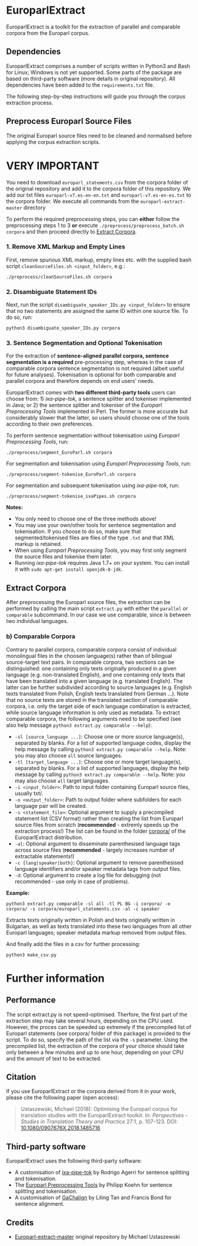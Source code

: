 # EuroparlExtract

EuroparlExtract is a toolkit for the extraction of parallel and comparable corpora from the Europarl corpus.

## Dependencies

EuroparlExtract comprises a number of scripts written in Python3 and Bash for Linux; Windows is not yet supported. 
Some parts of the package are based on third-party software (more details in original repository).
All dependencies have been added to the `requirements.txt` file.

The following step-by-step instructions will guide you through the corpus extraction process.

## Preprocess Europarl Source Files

The original Europarl source files need to be cleaned and normalised before applying the corpus extraction scripts. 

# VERY IMPORTANT
You need to download `europarl_statements.csv` from the corpora folder of the original repository and add it to the corpora folder of this repository.
We add our txt files `europarl-v7.es-en-en.txt` and `europarl-v7.es-en-es.txt` to the corpora folder.
We execute all commands from the `europarl-extract-master` directory

To perform the required preprocessing steps, you can **either** follow the preprocessing steps 1 to 3 **or** execute 
`./preprocess/preprocess_batch.sh corpora` and then proceed directly to [Extract Corpora](#extract-corpora).

### 1. Remove XML Markup and Empty Lines

First, remove spurious XML markup, empty lines etc. with the supplied bash script `cleanSourceFiles.sh <input_folder>`, e.g.:

```shell
./preprocess/cleanSourceFiles.sh corpora
```

### 2. Disambiguate Statement IDs

Next, run the script `disambiguate_speaker_IDs.py <input_folder>` to ensure that no two statements are assigned the same ID within one source file. To do so, run:

```shell
python3 disambiguate_speaker_IDs.py corpora
```

### 3. Sentence Segmentation and Optional Tokenisation

For the extraction of **sentence-aligned parallel corpora, sentence segmentation is a required** pre-processing step, whereas in the case of comparable corpora sentence segmentation is not required (albeit useful for future analyses). Tokenisation is optional for both comparable and parallel corpora and therefore depends on end users' needs.

EuroparlExtract comes with **two different third-party tools** users can choose from: 1) *ixa-pipe-tok*, a sentence splitter and tokeniser implemented in Java; or 2) the sentence splitter and tokeniser of the *Europarl Preprocessing Tools* implemented in Perl. The former is more accurate but considerably slower that the latter, so users should choose one of the tools according to their own preferences.

To perform sentence segmentation without tokenisation using *Europarl Preprocessing Tools*, run:

```shell
./preprocess/segment_EuroParl.sh corpora
```

For segmentation and tokenisation using *Europarl Preprocessing Tools*, run:

```shell
./preprocess/segment-tokenise_EuroParl.sh corpora
```

For segmentation and subsequent tokenisation using *ixa-pipe-tok*, run:

```shell
./preprocess/segment-tokenise_ixaPipes.sh corpora
```

**Notes:**
- You only need to choose one of the three methods above!
- You may use your own/other tools for sentence segmentation and tokenisation. If you choose to do so, make sure that segmented/tokenised files are files of the type `.txt` and that XML markup is retained.
- When using *Europarl Preprocessing Tools*, you may first only segment the source files and tokenise them later.
- Running *ixa-pipe-tok* requires Java 1.7+ on your system. You can install it with `sudo apt-get install openjdk-8-jdk`.


## Extract Corpora

After preprocessing the Europarl source files, the extraction can be performed by calling the main script `extract.py` 
with either the `parallel` or `comparable` subcommand. In our case we use comparable, since is between two individual languages.


### b) Comparable Corpora

Contrary to parallel corpora, comparable corpora consist of individual monolingual files in the choosen language(s) rather than of bilingual source-target text pairs. In comparable corpora, two sections can be distinguished: one containing only texts originally produced in a given language (e.g. non-translated English), and one containing only texts that have been translated into a given language (e.g. translated English). The latter can be further subdivided according to source languages (e.g. English texts translated from Polish, English texts translated from German ...). Note that no source texts are stored in the translated section of comparable corpora, i.e. only the target side of each language combination is extracted, while source language information is only used as metadata. To extract comparable corpora, the following arguments need to be specified (see also help message `python3 extract.py comparable --help`):

- `-sl [source_language ...]`: Choose one or more source language(s), separated by blanks. For a list of supported language codes, display the help message by calling `python3 extract.py comparable --help`. Note: you may also choose `all` source languages.
- `-tl [target_language ...]`: Choose one or more target language(s), separated by blanks. For a list of supported languages, display the help message by calling `python3 extract.py comparable --help`. Note: you may also choose `all` target languages.
- `-i <input_folder>`:  Path to input folder containing Europarl source files, usually txt/.
- `-o <output_folder>`: Path to output folder where subfolders for each language pair will be created.
- `-s <statement_file>`: Optional argument to supply a precompiled statement list (CSV format) rather than creating the list from Europarl source files from scratch (**recommended** - extremly speeds up the extraction process!) The list can be found in the folder [corpora/](https://github.com/mustaszewski/europarl-extract/tree/master/corpora) of the EuroparlExtract distribution.
- `-al`: Optional argument to disseminate parenthesised language tags across source files (**recommended** - largely increases number of extractable statements!)
- `-c {lang|speaker|both}`: Optional argument to remove parenthesised language identifiers and/or speaker metadata tags from output files.
- `-d`: Optional argument to create a log file for debugging (not recommended - use only in case of problems).

**Example:**

```shell
python3 extract.py comparable -sl all -tl PL BG -i corpora/ -o corpora/ -s corpora/europarl_statements.csv -al -c speaker
```
Extracts texts originally written in Polish and texts originally written in Bulgarian, as well as texts translated into 
these two languages from all other Europarl languages; speaker metadata markup removed from output files.

And finally add the files in a csv for further processing:
    
```shell
python3 make_csv.py
```

# Further information

## Performance
The script extract.py is not speed-optimised. Therfore, the first part of the extraction step may take several hours, depending on the CPU used. However, the proces can be speeded up extremely if the precompiled list of Europarl statements (see corpora/ folder of this package) is provided to the script. To do so, specify the path of the list via the `-s` parameter. Using the precompiled list, the extraction of the corpora of your choice should take only between a few minutes and up to one hour, depending on your CPU and the amount of text to be extracted. 


## Citation

If you use EuroparlExtract or the corpora derived from it in your work, please cite the following paper (open access):

>
>Ustaszewski, Michael (2018): Optimising the Europarl corpus for translation studies with the EuroparlExtract toolkit. In: *Perspectives - Studies in Translation Theory and Practice* 27:1, p. 107-123. DOI: [10.1080/0907676X.2018.1485716](https://doi.org/10.1080/0907676X.2018.1485716)
>

## Third-party software

EuroparlExtract uses the following third-party software:

* A customisation of [ixa-pipe-tok](https://github.com/ixa-ehu/ixa-pipe-tok) by Rodrigo Agerri for sentence splitting and tokenisation.
* The [Europarl Preprocessing Tools](http://www.statmt.org/europarl) by Philipp Koehn for sentence splitting and tokenisation.
* A customisation of [GaChalign](https://github.com/alvations/gachalign) by Liling Tan and Francis Bond for sentence alignment.


## Credits

* [Europarl-extract-master](https://github.com/mustaszewski/europarl-extract) original repository by Michael Ustaszewski

